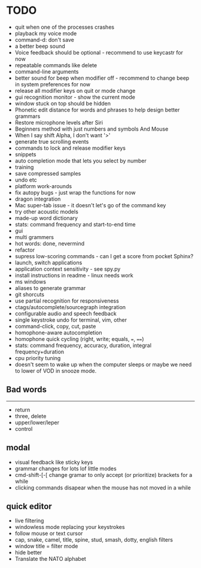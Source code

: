 
TODO
====

* quit when one of the processes crashes
* playback my voice mode
* command-d: don't save
* a better beep sound
* Voice feedback should be optional - recommend to use keycastr for now
* repeatable commands like delete
* command-line arguments
* better sound for beep when modifier off - recommend to change beep in system preferences for now
* release all modifier keys on quit or mode change
* gui recognition monitor - show the current mode
* window stuck on top should be hidden
* Phonetic edit distance for words and phrases to help design better grammars
* Restore microphone levels after Siri
* Beginners method with just numbers and symbols And Mouse
* When I say shift Alpha, I don't want '>'
* generate true scrolling events
* commands to lock and release modifier keys
* snippets
* auto completion mode that lets you select by number
* training
* save compressed samples
* undo etc
* platform work-arounds
* fix autopy bugs - just wrap the functions for now
* dragon integration
* Mac super-tab issue - it doesn't let's go of the command key
* try other acoustic models
* made-up word dictionary
* stats: command frequency and start-to-end time
* gui
* multi grammers
* hot words: done, nevermind
* refactor
* supress low-scoring commands - can I get a score from pocket Sphinx?
* launch, switch applications
* application context sensitivity - see spy.py
* install instructions in readme - linux needs work
* ms windows
* aliases to generate grammar
* git shorcuts
* use partial recognition for responsiveness
* ctags/autocomplete/sourcegraph integration
* configurable audio and speech feedback
* single keystroke undo for terminal, vim, other
* command-click, copy, cut, paste
* homophone-aware autocompletion
* homophone quick cycling (right, write; equals, `=`, `==`)
* stats: command frequency, accuracy, duration, integral frequency+duration
* cpu priority tuning
* doesn't seem to wake up when the computer sleeps or maybe we need to lower of VOD in snooze mode.

Bad words
-
---------
 
* return
* three, delete
* upper/lower/leper
* control


modal
-----

* visual feedback like sticky keys
* grammar changes for lots lof little modes
* cmd-shift-[-[ change gramar to only accept (or prioritize) brackets for a while
* clicking commands disapear when the mouse has not moved in a while


quick editor
------------

* live filtering
* windowless mode replacing your keystrokes
* follow mouse or text cursor
* cap, snake, camel, title, spine, stud, smash, dotty, english filters
* window title = filter mode
* hide better
* Translate the NATO alphabet

